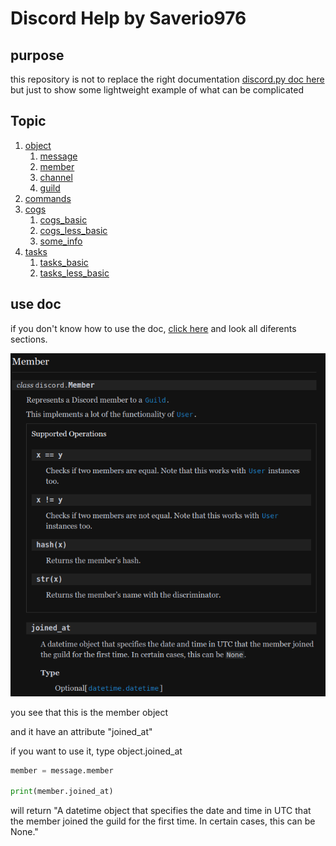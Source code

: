# Discord Help by Saverio976

## purpose

this repository is not to replace the right documentation [discord.py doc here](https://discordpy.readthedocs.io/en/latest/) but just to show some lightweight example of what can be complicated

## Topic

1. [object](https://github.com/Saverio976/discord-example-help/tree/master/topic/onject)
    1. [message](https://github.com/Saverio976/discord-example-help/tree/master/topic/object/message)
    1. [member](https://github.com/Saverio976/discord-example-help/tree/master/topic/object/member)
    1. [channel](https://github.com/Saverio976/discord-example-help/tree/master/topic/object/channel)
    1. [guild](https://github.com/Saverio976/discord-example-help/tree/master/topic/object/guild)
1. [commands](https://github.com/Saverio976/discord-example-help/tree/master/topic/commands)
1. [cogs](https://github.com/Saverio976/discord-example-help/tree/master/topic/cogs)
    1. [cogs_basic](https://github.com/Saverio976/discord-example-help/tree/master/topic/cogs/cogs_basic)
    1. [cogs_less_basic](https://github.com/Saverio976/discord-example-help/tree/master/topic/cogs/cogs_advanced)
    1. [some_info](https://github.com/Saverio976/discord-example-help/tree/master/topic/cogs/some_info)
1. [tasks](https://github.com/Saverio976/discord-example-help/tree/master/topic/tasks)
    1. [tasks_basic](https://github.com/Saverio976/discord-example-help/tree/master/topic/tasks/tasks_basic)
    1. [tasks_less_basic](https://github.com/Saverio976/discord-example-help/tree/master/topic/cogs/tasks_advanced)

## use doc

if you don't know how to use the doc, [click here](https://discordpy.readthedocs.io/en/latest/api.html) and look all diferents sections.


![use_doc](/assets/image/use_doc.png)

you see that this is the member object

and it have an attribute "joined_at"


if you want to use it, type object.joined_at

```py
member = message.member

print(member.joined_at)
```

will return "A datetime object that specifies the date and time in UTC that the member joined the guild for the first time. In certain cases, this can be None."
